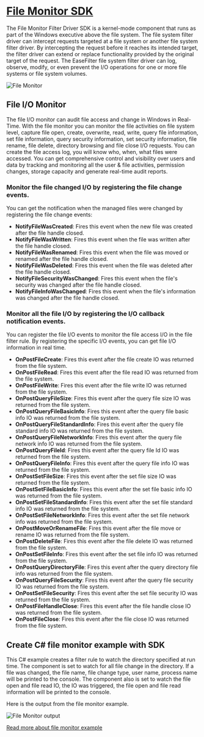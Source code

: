 # [File Monitor SDK](https://www.easefilter.com/Forums_Files/FileMonitor.htm)
The File Monitor Filter Driver SDK is a kernel-mode component that runs as part of the Windows executive above the file system. The file system filter driver can intercept requests targeted at a file system or another file system filter driver. By intercepting the request before it reaches its intended target, the filter driver can extend or replace functionality provided by the original target of the request. The EaseFilter file system filter driver can log, observe, modify, or even prevent the I/O operations for one or more file systems or file system volumes.

![File Monitor](https://www.easefilter.com/images/MonitorFilter.png)

## File I/O Monitor
The file I/O monitor can audit file access and change in Windows in Real-Time. With the file monitor you can monitor the file activities on file system level, capture file open, create, overwrite, read, write, query file information, set file information, query security information, set security information, file rename, file delete, directory browsing and file close I/O requests. You can create the file access log, you will know who, when, what files were accessed. You can get comprehensive control and visibility over users and data by tracking and monitoring all the user & file activities, permission changes, storage capacity and generate real-time audit reports.

### Monitor the file changed I/O by registering the file change events.

You can get the notification when the managed files were changed by registering the file change events:

-  **NotifyFileWasCreated**: Fires this event when the new file was created after the file handle closed.
-  **NotifyFileWasWritten**: Fires this event when the file was written after the file handle closed.
-  **NotifyFileWasRenamed**: Fires this event when the file was moved or renamed after the file handle closed.
-  **NotifyFileWasDeleted**: Fires this event when the file was deleted after the file handle closed.
-  **NotifyFileSecurityWasChanged**: Fires this event when the file's security was changed after the file handle closed.
-  **NotifyFileInfoWasChanged**: Fires this event when the file's information was changed after the file handle closed.

### Monitor all the file I/O by registering the I/O callback notification events.

You can register the file I/O events to monitor the file access I/O in the file filter rule. By registering the specific I/O events, you can get file I/O information in real time.

-  **OnPostFileCreate**: Fires this event after the file create IO was returned from the file system.
-  **OnPostFileRead**: Fires this event after the file read IO was returned from the file system.
-  **OnPostFileWrite**: Fires this event after the file write IO was returned from the file system.
-  **OnPostQueryFileSize**: Fires this event after the query file size IO was returned from the file system.
-  **OnPostQueryFileBasicInfo**: Fires this event after the query file basic info IO was returned from the file system.
-  **OnPostQueryFileStandardInfo**: Fires this event after the query file standard info IO was returned from the file system.
-  **OnPostQueryFileNetworkInfo**: Fires this event after the query file network info IO was returned from the file system.
-  **OnPostQueryFileId**: Fires this event after the query file Id IO was returned from the file system.
-  **OnPostQueryFileInfo**: Fires this event after the query file info IO was returned from the file system.
-  **OnPostSetFileSize**: Fires this event after the set file size IO was returned from the file system.
-  **OnPostSetFileBasicInfo**: Fires this event after the set file basic info IO was returned from the file system.
-  **OnPostSetFileStandardInfo**: Fires this event after the set file standard info IO was returned from the file system.
-  **OnPostSetFileNetworkInfo**: Fires this event after the set file network info was returned from the file system.
-  **OnPostMoveOrRenameFile**: Fires this event after the file move or rename IO was returned from the file system.
-  **OnPostDeleteFile**: Fires this event after the file delete IO was returned from the file system.
-  **OnPostSetFileInfo**: Fires this event after the set file info IO was returned from the file system.
-  **OnPostQueryDirectoryFile**: Fires this event after the query directory file info was returned from the file system.
-  **OnPostQueryFileSecurity**: Fires this event after the query file security IO was returned from the file system.
-  **OnPostSetFileSecurity**: Fires this event after the set file security IO was returned from the file system.
-  **OnPostFileHandleClose**: Fires this event after the file handle close IO was returned from the file system.
-  **OnPostFileClose**: Fires this event after the file close IO was returned from the file system.

## Create C# file monitor example with SDK
This C# example creates a filter rule to watch the directory specified at run time. The component is set to watch for all file change in the directory. If a file was changed, the file name, file change type, user name, process name will be printed to the console. The component also is set to watch the file open and file read IO, the IO was triggered, the file open and file read information will be printed to the console.

Here is the output from the file monitor example.

![File Monitor output](https://www.easefilter.com/Images/MonitorConsole.png)

[Read more about file monitor example](https://www.easefilter.com/Forums_Files/FileMonitor.htm)
